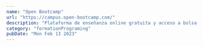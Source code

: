 ```yaml
---
name: "Open Bootcamp"
url: "https://campus.open-bootcamp.com/"
description: "Plataforma de enseñanza online gratuita y acceso a bolsa de empleo"
category: "formationPrograming"
pubDate: "Mon Feb 13 2023"
---
```

